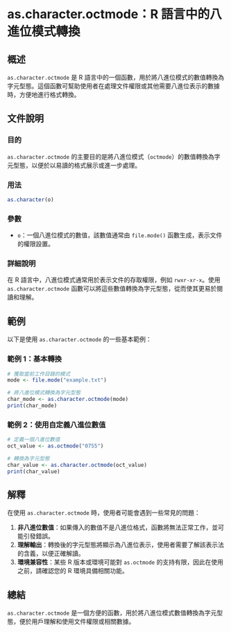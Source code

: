 <!--
Meta Description: # as.character.octmode：R 語言中的八進位模式轉換 ## 概述 `as.character.octmode` 是 R 語言中的一個函數，用於將八進位模式的數值轉換為字元型態。這個函數可幫助使用者在處理文件權限或其他需要八進位表示的數據時，方便地進行格式轉換。 ## 文件說明 #...
Meta Keywords: octmode, character, mode, file, char_mode
-->

# as.character.octmode：R 語言中的八進位模式轉換

## 概述
`as.character.octmode` 是 R 語言中的一個函數，用於將八進位模式的數值轉換為字元型態。這個函數可幫助使用者在處理文件權限或其他需要八進位表示的數據時，方便地進行格式轉換。

## 文件說明
### 目的
`as.character.octmode` 的主要目的是將八進位模式（`octmode`）的數值轉換為字元型態，以便於以易讀的格式展示或進一步處理。

### 用法
```R
as.character(o)
```
### 參數
- `o`：一個八進位模式的數值，該數值通常由 `file.mode()` 函數生成，表示文件的權限設置。

### 詳細說明
在 R 語言中，八進位模式通常用於表示文件的存取權限，例如 `rwxr-xr-x`。使用 `as.character.octmode` 函數可以將這些數值轉換為字元型態，從而使其更易於閱讀和理解。

## 範例
以下是使用 `as.character.octmode` 的一些基本範例：

### 範例 1：基本轉換
```R
# 獲取當前工作目錄的模式
mode <- file.mode("example.txt")

# 將八進位模式轉換為字元型態
char_mode <- as.character.octmode(mode)
print(char_mode)
```

### 範例 2：使用自定義八進位數值
```R
# 定義一個八進位數值
oct_value <- as.octmode("0755")

# 轉換為字元型態
char_value <- as.character.octmode(oct_value)
print(char_value)
```

## 解釋
在使用 `as.character.octmode` 時，使用者可能會遇到一些常見的問題：

1. **非八進位數值**：如果傳入的數值不是八進位格式，函數將無法正常工作，並可能引發錯誤。
2. **理解輸出**：轉換後的字元型態將顯示為八進位表示，使用者需要了解該表示法的含義，以便正確解讀。
3. **環境兼容性**：某些 R 版本或環境可能對 `as.octmode` 的支持有限，因此在使用之前，請確認您的 R 環境具備相關功能。

## 總結
`as.character.octmode` 是一個方便的函數，用於將八進位模式數值轉換為字元型態，便於用戶理解和使用文件權限或相關數據。